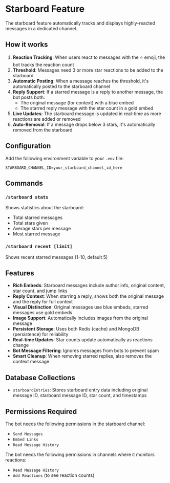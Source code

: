 # Starboard Feature

The starboard feature automatically tracks and displays highly-reacted messages in a dedicated channel.

## How it works

1. **Reaction Tracking**: When users react to messages with the ⭐ emoji, the bot tracks the reaction count
2. **Threshold**: Messages need 3 or more star reactions to be added to the starboard
3. **Automatic Posting**: When a message reaches the threshold, it's automatically posted to the starboard channel
4. **Reply Support**: If a starred message is a reply to another message, the bot posts both:
   - The original message (for context) with a blue embed
   - The starred reply message with the star count in a gold embed
5. **Live Updates**: The starboard message is updated in real-time as more reactions are added or removed
6. **Auto-Removal**: If a message drops below 3 stars, it's automatically removed from the starboard

## Configuration

Add the following environment variable to your `.env` file:

```env
STARBOARD_CHANNEL_ID=your_starboard_channel_id_here
```

## Commands

### `/starboard stats`

Shows statistics about the starboard:

- Total starred messages
- Total stars given
- Average stars per message
- Most starred message

### `/starboard recent [limit]`

Shows recent starred messages (1-10, default 5)

## Features

- **Rich Embeds**: Starboard messages include author info, original content, star count, and jump links
- **Reply Context**: When starring a reply, shows both the original message and the reply for full context
- **Visual Distinction**: Original messages use blue embeds, starred messages use gold embeds
- **Image Support**: Automatically includes images from the original message
- **Persistent Storage**: Uses both Redis (cache) and MongoDB (persistence) for reliability
- **Real-time Updates**: Star counts update automatically as reactions change
- **Bot Message Filtering**: Ignores messages from bots to prevent spam
- **Smart Cleanup**: When removing starred replies, also removes the context message

## Database Collections

- `starboardEntries`: Stores starboard entry data including original message ID, starboard message ID, star count, and timestamps

## Permissions Required

The bot needs the following permissions in the starboard channel:

- `Send Messages`
- `Embed Links`
- `Read Message History`

The bot needs the following permissions in channels where it monitors reactions:

- `Read Message History`
- `Add Reactions` (to see reaction counts)
